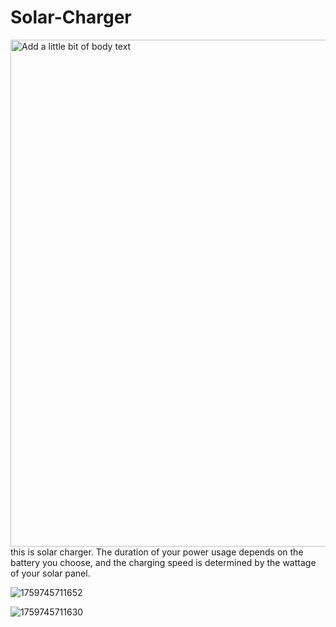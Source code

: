 # Solar-Charger
<img width="1056" height="811" alt="Add a little bit of body text" src="https://github.com/user-attachments/assets/4941bcd0-7c53-4ffe-84eb-02492047243c" />
this is solar charger. The duration of your power usage depends on the battery you choose, and the charging speed is determined by the wattage of your solar panel.

![1759745711652](https://github.com/user-attachments/assets/8a3e27fd-8426-4743-a73d-0dcb193d41cb)

![1759745711630](https://github.com/user-attachments/assets/5929ee34-50df-434c-ba8c-66379a40e497)
